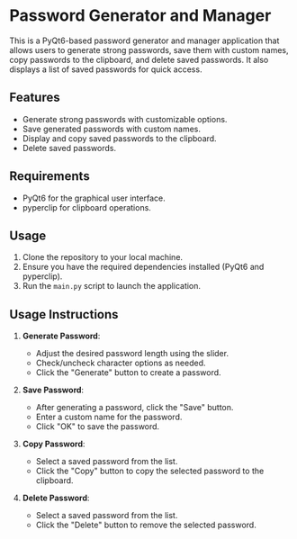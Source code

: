 # Password Generator and Manager

This is a PyQt6-based password generator and manager application that allows users to generate strong passwords, save them with custom names, copy passwords to the clipboard, and delete saved passwords. It also displays a list of saved passwords for quick access.

## Features

- Generate strong passwords with customizable options.
- Save generated passwords with custom names.
- Display and copy saved passwords to the clipboard.
- Delete saved passwords.

## Requirements

- PyQt6 for the graphical user interface.
- pyperclip for clipboard operations.

## Usage

1. Clone the repository to your local machine.
2. Ensure you have the required dependencies installed (PyQt6 and pyperclip).
3. Run the `main.py` script to launch the application.

## Usage Instructions

1. **Generate Password**:
   - Adjust the desired password length using the slider.
   - Check/uncheck character options as needed.
   - Click the "Generate" button to create a password.

2. **Save Password**:
   - After generating a password, click the "Save" button.
   - Enter a custom name for the password.
   - Click "OK" to save the password.

3. **Copy Password**:
   - Select a saved password from the list.
   - Click the "Copy" button to copy the selected password to the clipboard.

4. **Delete Password**:
   - Select a saved password from the list.
   - Click the "Delete" button to remove the selected password.

